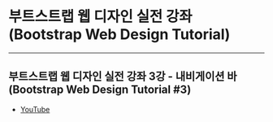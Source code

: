 # 부트스트랩 웹 디자인 실전 강좌 (Bootstrap Web Design Tutorial)

---

## 부트스트랩 웹 디자인 실전 강좌 3강 - 내비게이션 바 (Bootstrap Web Design Tutorial #3)
- [YouTube](https://www.youtube.com/watch?v=ox6_XCyJ9GY&list=PLRx0vPvlEmdAZ-wT8pwVJn5GBp5a5aVGy&index=3)